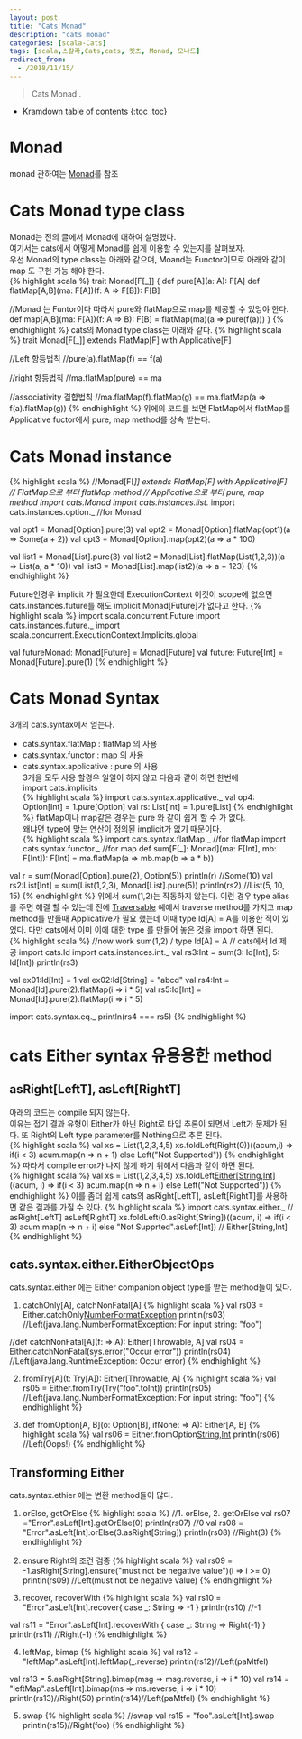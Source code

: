 ```yaml
---
layout: post
title: "Cats Monad"
description: "cats monad"
categories: [scala-Cats]
tags: [scala,스칼라,Cats,cats, 켓츠, Monad, 모나드]
redirect_from:
  - /2018/11/15/
---
```


> Cats Monad .
>

* Kramdown table of contents
{:toc .toc}

# Monad
monad 관하여는 
[Monad](https://sslee05.github.io/blog/2017/09/11/scala-monad/)를 참조  

#  Cats Monad type class
Monad는 전의 글에서 Monad에 대하여 설명했다.  
여기서는 cats에서 어떻게 Monad를 쉽게 이용할 수 있는지를 살펴보자.  
우선 Monad의 type class는 아래와 같으며, Moand는 Functor이므로 아래와 같이 map 도 구현 가능 해야 한다.  
{% highlight scala %}
trait Monad[F[_]] {
 def pure[A](a: A): F[A]
 def flatMap[A,B](ma: F[A])(f: A => F[B]): F[B]

 //Monad 는 Funtor이다 따라서 pure와 flatMap으로 map를 제공할 수 있엉야 한다.
 def map[A,B](ma: F[A])(f: A => B): F[B] = flatMap(ma)(a => pure(f(a)))
}
{% endhighlight %}
cats의 Monad type class는 아래와 같다.
{% highlight scala %}
trait Monad[F[_]] extends FlatMap[F] with Applicative[F]

//Left 항등법칙 
//pure(a).flatMap(f) == f(a)

//right 항등법칙 
//ma.flatMap(pure) == ma

//associativity 결합법칙
//ma.flatMap(f).flatMap(g) == ma.flatMap(a => f(a).flatMap(g))
{% endhighlight %}
위에의 코드를 보면 FlatMap에서 flatMap를  Applicative fuctor에서 pure, map method를 상속 받는다.  

# Cats Monad instance
{% highlight scala %}
//Monad[F[_]] extends FlatMap[F] with Applicative[F]
// FlatMap으로 부터 flatMap method
// Applicative으로 부터 pure, map method
import cats.Monad
import cats.instances.list._
import cats.instances.option._ //for Monad

val opt1 = Monad[Option].pure(3)
val opt2 = Monad[Option].flatMap(opt1)(a => Some(a + 2))
val opt3 = Monad[Option].map(opt2)(a => a * 100)

val list1 = Monad[List].pure(3)
val list2 = Monad[List].flatMap(List(1,2,3))(a => List(a, a * 10))
val list3 = Monad[List].map(list2)(a => a + 123)
{% endhighlight %}

Future인경우 implicit 가 필요한데 ExecutionContext 이것이 scope에 없으면  
cats.instances.future를 해도 implicit Monad\[Future\]가 없다고 한다.
{% highlight scala %}
import scala.concurrent.Future
import cats.instances.future._
import scala.concurrent.ExecutionContext.Implicits.global

val futureMonad: Monad[Future] = Monad[Future]
val future: Future[Int] = Monad[Future].pure(1)
{% endhighlight %}

# Cats Monad Syntax
3개의 cats.syntax에서 얻는다.  
 - cats.syntax.flatMap : flatMap 의 사용   
 - cats.syntax.functor : map 의 사용  
 - cats.syntax.applicative : pure 의 사용  
3개을 모두 사용 할경우 일일이 하지 않고 다음과 같이 하면 한번에  
import cats.implicits  
{% highlight scala %}
import cats.syntax.applicative._
val op4: Option[Int] = 1.pure[Option]
val rs: List[Int] = 1.pure[List]
{% endhighlight %}
flatMap이나 map같은 경우는 pure 와 같이 쉽게 할 수 가 없다.  
왜냐면 type에 맞는 연산이 정의된 implicit가 없기 때문이다.  
{% highlight scala %}
import cats.syntax.flatMap._ //for flatMap
import cats.syntax.functor._ //for map
def sum[F[_]: Monad](ma: F[Int], mb: F[Int]): F[Int] =
  ma.flatMap(a => mb.map(b => a * b))

val r = sum(Monad[Option].pure(2), Option(5))
println(r)
//Some(10)
val rs2:List[Int] = sum(List(1,2,3), Monad[List].pure(5))
println(rs2)
//List(5, 10, 15)
{% endhighlight %}
위에서 sum(1,2)는 작동하지 않는다. 이런 경우 type alias를 주면 해결 할 수 있는데 전에 [Traversable](https://sslee05.github.io/blog/2017/09/17/scala-traverse-functor/) 예에서 traverse method를 가지고 map method를 만들때 Applicative가 필요 했는데 이때 type Id\[A\] = A를 이용한 적이 있었다. 다만 cats에서 이미 이에 대한 type 를 만들어 놓은 것을 import 하면 된다.  
{% highlight scala %}
//now work sum(1,2)
/ type Id[A] = A
// cats에서 Id 제공
import cats.Id
import cats.instances.int._
val rs3:Int = sum(3: Id[Int], 5: Id[Int])
println(rs3)

val ex01:Id[Int] = 1
val ex02:Id[String] = "abcd"
val rs4:Int = Monad[Id].pure(2).flatMap(i => i * 5)
val rs5:Id[Int] = Monad[Id].pure(2).flatMap(i => i * 5)

import cats.syntax.eq._
println(rs4 === rs5)
{% endhighlight %}

# cats Either syntax 유용용한 method
## asRight[LeftT], asLeft[RightT]
아래의 코드는 compile 되지 않는다.  
이유는 접기 결과 유형이 Either가 아닌 Right로 타입 추론이 되면서 Left가 문제가 된다.
또 Right의 Left type parameter를 Nothing으로 추론 된다.  
{% highlight scala %}
val xs = List(1,2,3,4,5)
xs.foldLeft(Right(0))((acum,i) => 
 if(i < 3) acum.map(n => n + 1) else Left("Not Supported"))
{% endhighlight %}
따라서 compile error가 나지 않게 하기 위해서 다음과 같이 하면 된다.  
{% highlight scala %}
val xs = List(1,2,3,4,5)
xs.foldLeft[Either[String,Int]](Right(0))((acum, i) 
 => if(i < 3) acum.map(n => n + i) else Left("Not Supported"))
{% endhighlight %}
이를 좀더 쉽게 cats의 asRight[LeftT], asLeft[RightT]를 사용하면 같은 결과를 가질 수 있다.
{% highlight scala %}
import cats.syntax.either._
  // asRight[LeftT]  asLeft[RightT]
xs.foldLeft(0.asRight[String])((acum, i) => 
	if(i < 3) acum.map(n => n + i) else "Not Supprted".asLeft[Int])
// Either[String,Int]
{% endhighlight %}

## cats.syntax.either.EitherObjectOps
cats.syntax.either 에는 Either companion object type를 받는 method들이 있다.
1. catchOnly\[A\], catchNonFatal\[A\]
{% highlight scala %}
val rs03 = Either.catchOnly[NumberFormatException]("foo".toInt)
println(rs03)
//Left(java.lang.NumberFormatException: For input string: "foo")

//def catchNonFatal[A](f: => A): Either[Throwable, A]
val rs04 = Either.catchNonFatal(sys.error("Occur error"))
println(rs04)
//Left(java.lang.RuntimeException: Occur error)
{% endhighlight %}

2. fromTry\[A\](t: Try\[A\]): Either\[Throwable, A\]
{% highlight scala %}
val rs05 = Either.fromTry(Try("foo".toInt))
println(rs05)
//Left(java.lang.NumberFormatException: For input string: "foo")
{% endhighlight %}

3. def fromOption\[A, B\](o: Option\[B\], ifNone: => A): Either\[A, B\]
{% highlight scala %}
val rs06 = Either.fromOption[String,Int](None, "Oops!")
println(rs06)
//Left(Oops!)
{% endhighlight %}

## Transforming Either
cats.syntax.ethier 에는 변환 method들이 많다.  
1. orElse, getOrElse
{% highlight scala %}
//1. orElse, 2. getOrElse
val rs07 ="Error".asLeft[Int].getOrElse(0)
println(rs07) //0
val rs08 = "Error".asLeft[Int].orElse(3.asRight[String])
println(rs08) //Right(3)
{% endhighlight %}

2. ensure Right의 조건 검증
{% highlight scala %}
val rs09 = -1.asRight[String].ensure("must not be negative value")(i => i >= 0)
println(rs09)
//Left(must not be negative value)
{% endhighlight %}

3. recover, recoverWith
{% highlight scala %}
val rs10 = "Error".asLeft[Int].recover{
  case _: String => -1
}
println(rs10)
//-1

val rs11 = "Error".asLeft[Int].recoverWith {
  case _: String => Right(-1)
}
println(rs11)
//Right(-1)
{% endhighlight %}

4. leftMap, bimap
{% highlight scala %}
val rs12 = "leftMap".asLeft[Int].leftMap(_.reverse)
println(rs12)//Left(paMtfel)

val rs13 = 5.asRight[String].bimap(msg => msg.reverse, i => i * 10)
val rs14 = "leftMap".asLeft[Int].bimap(ms => ms.reverse, i => i * 10)
println(rs13)//Right(50)
println(rs14)//Left(paMtfel)
{% endhighlight %}

5. swap
{% highlight scala %}
//swap
val rs15 = "foo".asLeft[Int].swap
println(rs15)//Right(foo)
{% endhighlight %}

[^1]: This is a footnote.

[kramdown]: https://kramdown.gettalong.org/
[Simple Texture]: https://github.com/yizeng/jekyll-theme-simple-texture
